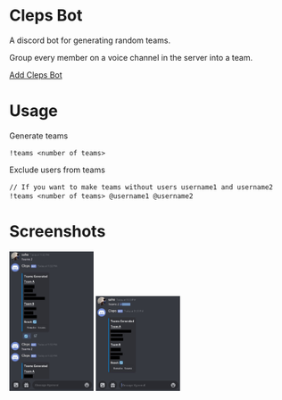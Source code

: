# Cleps Bot
A discord bot for generating random teams.

Group every member on a voice channel in the server into a team.

[Add Cleps Bot](https://discord.com/api/oauth2/authorize?client_id=759274933476917259&permissions=3072&scope=bot)

# Usage

Generate teams
```
!teams <number of teams>
```

Exclude users from teams
```
// If you want to make teams without users username1 and username2
!teams <number of teams> @username1 @username2
```

# Screenshots

<img src="https://github.com/Aveek-Saha/ClepsBot/blob/master/img/cleps_bot_1.jpg" width="30%"></img>
<img src="https://github.com/Aveek-Saha/ClepsBot/blob/master/img/cleps_bot_2.jpg" width="30%"></img>
